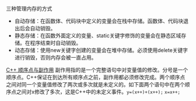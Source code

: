 三种管理内存的方式
* 自动存储：在函数体、代码块中定义的变量会在栈中存储。函数体、代码块退出后会自动销毁。
* 静态存储：在函数外面定义的变量、static关键字修饰的变量会在静态区域存储。在程序结束时自动销毁。
* 动态存储：使用new关键字创建的变量会在堆中存储。必须使用delete关键字进行销毁，否则内存会被一直占用。

[C++ 顺序点与副作用](https://www.cnblogs.com/dolphin0520/archive/2011/04/20/2022330.html)
副作用指的是一个完整语句中对变量值的修改。分号是一个顺序点。C++保证在到达所有顺序点之前，副作用都必须修改完成。两个顺序点之间对同一个变量值修改了两次或多次就是未定义的。如下面两个语句中在两个顺序点之间对x修改了多次，这是C++中的未定义事件。`y=(x++)+(x++);` `x=x++;`
